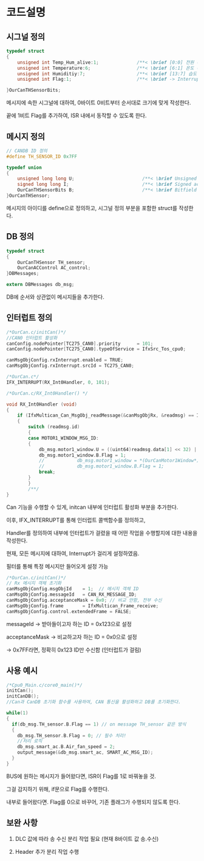 # 코드설명

## 시그널 정의

```c
typedef struct
{
    unsigned int Temp_Hum_alive:1;              /**< \brief [0:0] 전원 (ON/OFF) */
    unsigned int Temperature:6;                 /**< \brief [6:1] 온도 (0~50) */
    unsigned int Humiditiy:7;                   /**< \brief [13:7] 습도 (0~90) */
    unsigned int Flag:1;                        /**< \brief -> Interrupt Flag*/

}OurCanTHSensorBits;
```

메시지에 속한 시그널에 대하여, 0바이트 0비트부터 순서대로 크기에 맞게 작성한다.

끝에 1비트 Flag를 추가하여, ISR 내에서 동작할 수 있도록 한다.

## 메시지 정의

```c
// CANDB ID 정의
#define TH_SENSOR_ID 0x7FF

typedef union
{
    unsigned long long U;                         /**< \brief Unsigned access */
    signed long long I;                           /**< \brief Signed access */
    OurCanTHSensorBits B;                         /**< \brief Bitfield access */
}OurCanTHSensor;
```

메시지의 아이디를 define으로 정의하고, 시그널 정의 부분을 포함한 struct를 작성한다.

## DB 정의

```c
typedef struct
{
    OurCanTHSensor TH_sensor;
    OurCanACControl AC_control;
}DBMessages;

extern DBMessages db_msg;
```

DB에 순서와 상관없이 메시지들을 추가한다.

## 인터럽트 정의

```c
/*OurCan.c/initCan()*/
//CAN0 인터럽트 활성화
canConfig.nodePointer[TC275_CAN0].priority      = 101;
canConfig.nodePointer[TC275_CAN0].typeOfService = IfxSrc_Tos_cpu0;

canMsgObjConfig.rxInterrupt.enabled = TRUE;
canMsgObjConfig.rxInterrupt.srcId = TC275_CAN0;

/*OurCan.c*/
IFX_INTERRUPT(RX_Int0Handler, 0, 101);

/*OurCan.c/RX_Int0Handler() */

void RX_Int0Handler (void)
{
    if (IfxMultican_Can_MsgObj_readMessage(&canMsgObjRx, &readmsg) == IfxMultican_Status_newData)
    {
        switch (readmsg.id)
        {
        case MOTOR1_WINDOW_MSG_ID:
        {
            db_msg.motor1_window.U = ((uint64)readmsg.data[1] << 32) | ((uint64)readmsg.data[0]);
            db_msg.motor1_window.B.Flag = 1;
            //            db_msg.motor1_window = *(OurCanMotor1Window*)readmsg.data;
            //            db_msg.motor1_window.B.Flag = 1;
            break;
        }
        }
        /**/
}
```

Can 기능을 수행할 수 있게, initcan 내부에 인터럽트 활성화 부분을 추가한다.

이후, IFX_INTERRUPT를 통해 인터럽트 콜백함수를 정의하고,

Handler를 정의하여 내부에 인터럽트가 걸렸을 때 어떤 작업을 수행할지에 대한 내용을 작성한다.

현재, 모든 메시지에 대하여, Interrupt가 걸리게 설정하였음.

필터를 통해 특정 메시지만 들어오게 설정 가능

```c
/*OurCan.c/initCan()*/
// Rx 메시지 객체 초기화
canMsgObjConfig.msgObjId    = 1;  // 메시지 객체 ID
canMsgObjConfig.messageId   = CAN_RX_MESSAGE_ID;
canMsgObjConfig.acceptanceMask = 0x0; // 비교 안함, 전부 수신
canMsgObjConfig.frame       = IfxMultican_Frame_receive;
canMsgObjConfig.control.extendedFrame = FALSE;
```

messageId → 받아들이고자 하는 ID = 0x123으로 설정

acceptanceMask → 비교하고자 하는 ID = 0x0으로 설정

→ 0x7FF라면, 정확히 0x123 ID만 수신함 (인터럽트가 걸림)

## 사용 예시

```c
/*Cpu0_Main.c/core0_main()*/
initCan();
initCanDB();
//Can과 CanDB 초기화 함수를 사용하여, CAN 통신을 활성화하고 DB를 초기화한다.

while(1)
{
  if(db_msg.TH_sensor.B.Flag == 1) // on message TH_sensor 같은 방식
  {
    db_msg.TH_sensor.B.Flag = 0; // 필수 처리!
    //처리 로직
    db_msg.smart_ac.B.Air_fan_speed = 2;
    output_message(&db_msg.smart_ac, SMART_AC_MSG_ID);
  }
}
```

BUS에 원하는 메시지가 들어왔다면, ISR이 Flag를 1로 바꿔놓을 것.

그걸 감지하기 위해, if문으로 Flag를 수행한다.

내부로 들어왔다면. Flag를 0으로 바꾸어, 기존 플래그가 수행되지 않도록 한다.

## 보완 사항

1. DLC 값에 따라 송 수신 분리 작업 필요 (현재 8바이트 값 송.수신)

2. Header 추가 분리 작업 수행
